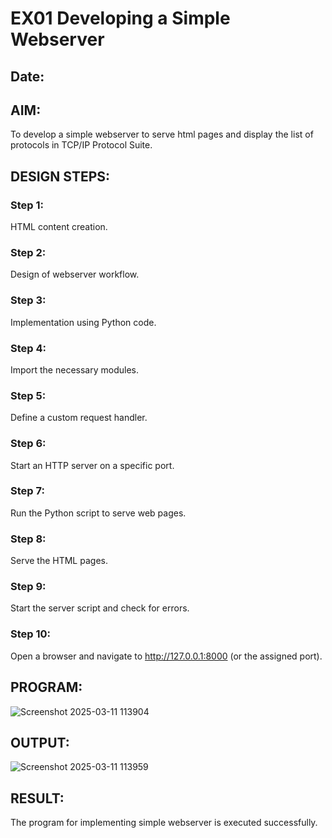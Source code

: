 # EX01 Developing a Simple Webserver
## Date:

## AIM:
To develop a simple webserver to serve html pages and display the list of protocols in TCP/IP Protocol Suite.

## DESIGN STEPS:
### Step 1: 
HTML content creation.

### Step 2:
Design of webserver workflow.

### Step 3:
Implementation using Python code.

### Step 4:
Import the necessary modules.

### Step 5:
Define a custom request handler.

### Step 6:
Start an HTTP server on a specific port.

### Step 7:
Run the Python script to serve web pages.

### Step 8:
Serve the HTML pages.

### Step 9:
Start the server script and check for errors.

### Step 10:
Open a browser and navigate to http://127.0.0.1:8000 (or the assigned port).

## PROGRAM:
![Screenshot 2025-03-11 113904](https://github.com/user-attachments/assets/587480e8-efff-4aff-a036-edd807931543)


## OUTPUT:
![Screenshot 2025-03-11 113959](https://github.com/user-attachments/assets/a389387e-2265-483f-8df7-238c3e92a5e8)



## RESULT:
The program for implementing simple webserver is executed successfully.

